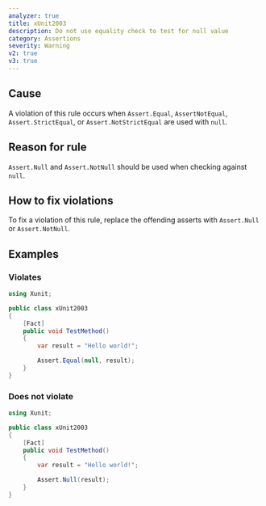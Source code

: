 ```yaml
---
analyzer: true
title: xUnit2003
description: Do not use equality check to test for null value
category: Assertions
severity: Warning
v2: true
v3: true
---
```


## Cause

A violation of this rule occurs when `Assert.Equal`, `AssertNotEqual`, `Assert.StrictEqual`, or `Assert.NotStrictEqual` are used with `null`.

## Reason for rule

`Assert.Null` and `Assert.NotNull` should be used when checking against `null`.

## How to fix violations

To fix a violation of this rule, replace the offending asserts with `Assert.Null` or `Assert.NotNull`.

## Examples

### Violates

```csharp
using Xunit;

public class xUnit2003
{
    [Fact]
    public void TestMethod()
    {
        var result = "Hello world!";

        Assert.Equal(null, result);
    }
}
```

### Does not violate

```csharp
using Xunit;

public class xUnit2003
{
    [Fact]
    public void TestMethod()
    {
        var result = "Hello world!";

        Assert.Null(result);
    }
}
```

